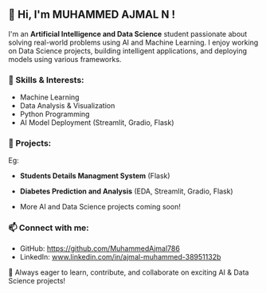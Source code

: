 ## 👋 Hi, I'm MUHAMMED AJMAL N !

I'm an **Artificial Intelligence and Data Science** student passionate about solving real-world problems using AI and Machine Learning. I enjoy working on Data Science projects, building intelligent applications, and deploying models using various frameworks.

### 🚀 Skills & Interests:
- Machine Learning
- Data Analysis & Visualization
- Python Programming
- AI Model Deployment (Streamlit, Gradio, Flask)

### 📌 Projects:
Eg: 
- **Students Details Managment System** (Flask)
- **Diabetes Prediction and Analysis** (EDA, Streamlit, Gradio, Flask)
  
- More AI and Data Science projects coming soon!

### 📫 Connect with me:
- GitHub: https://github.com/MuhammedAjmal786
- LinkedIn: www.linkedin.com/in/ajmal-muhammed-38951132b

🚀 Always eager to learn, contribute, and collaborate on exciting AI & Data Science projects!

